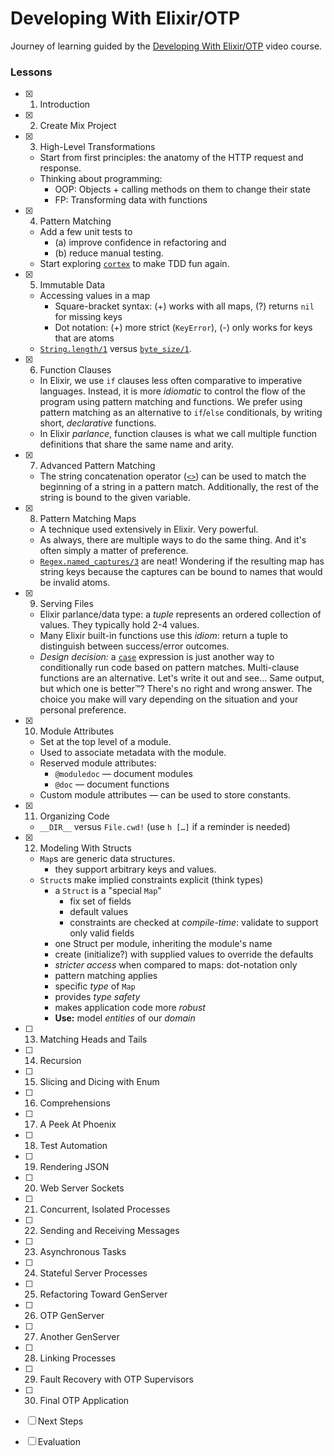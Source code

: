 # Developing With Elixir/OTP

Journey of learning guided by the [Developing With Elixir/OTP] video course.

### Lessons

- [x] 1. Introduction
- [x] 2. Create Mix Project
- [x] 3. High-Level Transformations

  - Start from first principles: the anatomy of the HTTP request and response.
  - Thinking about programming:
    - OOP: Objects + calling methods on them to change their state
    - FP: Transforming data with functions

- [x] 4. Pattern Matching

  - Add a few unit tests to
    - (a) improve confidence in refactoring and
    - (b) reduce manual testing.
  - Start exploring [`cortex`] to make TDD fun again.

- [x] 5. Immutable Data

  - Accessing values in a map
    - Square-bracket syntax: (+) works with all maps, (?) returns `nil` for missing keys
    - Dot notation: (+) more strict (`KeyError`), (-) only works for keys that are atoms
  - [`String.length/1`] versus [`byte_size/1`].

- [x] 6. Function Clauses

  - In Elixir, we use `if` clauses less often comparative to imperative languages.
    Instead, it is more _idiomatic_ to control the flow of the program using
    pattern matching and functions. We prefer using pattern matching as an
    alternative to `if`/`else` conditionals, by writing short, _declarative_
    functions.
  - In Elixir _parlance_, function clauses is what we call multiple function
    definitions that share the same name and arity.

- [x] 7. Advanced Pattern Matching

  - The string concatenation operator ([`<>`]) can be used to match the beginning
    of a string in a pattern match. Additionally, the rest of the string is bound
    to the given variable.

- [x] 8. Pattern Matching Maps

  - A technique used extensively in Elixir. Very powerful.
  - As always, there are multiple ways to do the same thing. And it's often
    simply a matter of preference.
  - [`Regex.named_captures/3`] are neat! Wondering if the resulting map has
    string keys because the captures can be bound to names that would be invalid
    atoms.

- [x] 9. Serving Files

  - Elixir parlance/data type: a _tuple_ represents an ordered collection of
    values. They typically hold 2-4 values.
  - Many Elixir built-in functions use this _idiom_: return a tuple to
    distinguish between success/error outcomes.
  - _Design decision:_ a [`case`] expression is just another way to
    conditionally run code based on pattern matches. Multi-clause functions are
    an alternative. Let's write it out and see… Same output, but which one is
    better™? There's no right and wrong answer. The choice you make will vary
    depending on the situation and your personal preference.

- [x] 10. Module Attributes

  - Set at the top level of a module.
  - Used to associate metadata with the module.
  - Reserved module attributes:
    - `@moduledoc` — document modules
    - `@doc` — document functions
  - Custom module attributes — can be used to store constants.

- [x] 11. Organizing Code

  - `__DIR__` versus `File.cwd!` (use `h […]` if a reminder is needed)

- [x] 12. Modeling With Structs

  - `Map`s are generic data structures.
    - they support arbitrary keys and values.
  - `Struct`s make implied constraints explicit (think types)
    - a `Struct` is a "special `Map`"
      - fix set of fields
      - default values
      - constraints are checked at _compile-time_: validate to support only valid fields
    - one Struct per module, inheriting the module's name
    - create (initialize?) with supplied values to override the defaults
    - _stricter access_ when compared to maps: dot-notation only
    - pattern matching applies
    - specific _type_ of `Map`
    - provides _type safety_
    - makes application code more _robust_
    - **Use:** model _entities_ of our _domain_

- [ ] 13. Matching Heads and Tails
- [ ] 14. Recursion
- [ ] 15. Slicing and Dicing with Enum
- [ ] 16. Comprehensions
- [ ] 17. A Peek At Phoenix
- [ ] 18. Test Automation
- [ ] 19. Rendering JSON
- [ ] 20. Web Server Sockets
- [ ] 21. Concurrent, Isolated Processes
- [ ] 22. Sending and Receiving Messages
- [ ] 23. Asynchronous Tasks
- [ ] 24. Stateful Server Processes
- [ ] 25. Refactoring Toward GenServer
- [ ] 26. OTP GenServer
- [ ] 27. Another GenServer
- [ ] 28. Linking Processes
- [ ] 29. Fault Recovery with OTP Supervisors
- [ ] 30. Final OTP Application
- [ ] Next Steps
- [ ] Evaluation

  [`<>`]: https://hexdocs.pm/elixir/Kernel.html#%3C%3E/2
  [`byte_size/1`]: https://hexdocs.pm/elixir/Kernel.html?#byte_size/1
  [`case`]: https://hexdocs.pm/elixir/Kernel.SpecialForms.html#case/2
  [`cortex`]: https://hex.pm/packages/cortex
  [`Regex.named_captures/3`]: https://hexdocs.pm/elixir/Regex.html#named_captures/3
  [`String.length/1`]: https://hexdocs.pm/elixir/String.html#length/1
  [Developing With Elixir/OTP]: (https://pragmaticstudio.com/elixir)
